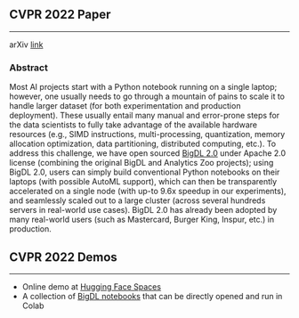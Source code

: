 ## CVPR 2022 Paper
___

arXiv [link](https://arxiv.org/abs/2204.01715)

### Abstract
Most AI projects start with a Python notebook running on a single laptop; however, one usually needs to go through a mountain of pains to scale it to handle larger dataset (for both experimentation and production deployment). These usually entail many manual and error-prone
steps for the data scientists to fully take advantage of the available hardware resources (e.g., SIMD instructions, multi-processing, quantization, memory allocation optimization, data partitioning, distributed computing, etc.). To address this challenge, we have open sourced [BigDL
2.0](https://github.com/intel-analytics/BigDL/) under Apache 2.0 license (combining the original
BigDL and Analytics Zoo projects); using BigDL 2.0, users can simply build conventional Python notebooks on their laptops (with possible AutoML support), which can then be transparently accelerated on a single node (with up-to 9.6x speedup in our experiments), and seamlessly scaled out to a large cluster (across several hundreds servers in real-world use cases). BigDL 2.0 has already been adopted by many real-world users (such as Mastercard, Burger King, Inspur, etc.) in production.


## CVPR 2022 Demos
___
- Online demo at [Hugging Face Spaces](https://huggingface.co/spaces/CVPR/BigDL-Nano_inference)
- A collection of [BigDL notebooks](https://bigdl.readthedocs.io/en/latest/doc/UserGuide/notebooks.html) that can be directly opened and run in Colab

